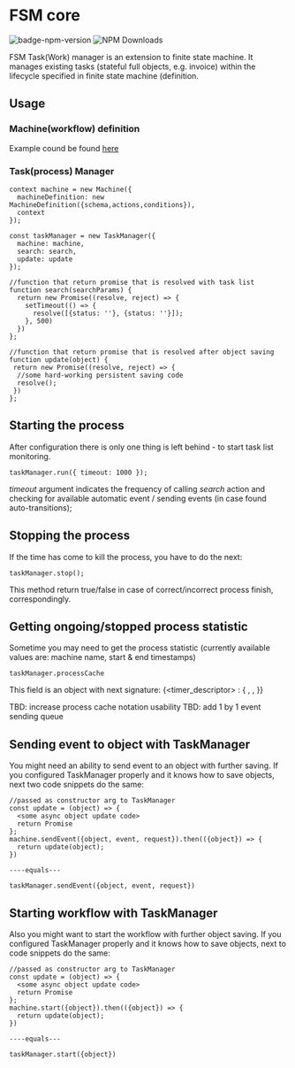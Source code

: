 # FSM core

![badge-npm-version](https://img.shields.io/npm/v/@opuscapita/fsm-workflow-task-manager.svg)
![NPM Downloads](https://img.shields.io/npm/dm/@opuscapita/fsm-workflow-task-manager.svg)

FSM Task(Work) manager is an extension to finite state machine. It manages
existing tasks (stateful full objects, e.g. invoice) within the lifecycle
specified in finite state machine (definition.

## Usage

### Machine(workflow) definition

Example cound be found [here](../core#example)

### Task(process) Manager
```
context machine = new Machine({
  machineDefinition: new MachineDefinition({schema,actions,conditions}),
  context
});

const taskManager = new TaskManager({
  machine: machine,
  search: search,
  update: update
});

//function that return promise that is resolved with task list
function search(searchParams) {
  return new Promise((resolve, reject) => {
    setTimeout(() => {
      resolve([{status: ''}, {status: ''}]);
    }, 500)
  })
};

//function that return promise that is resolved after object saving
function update(object) {
 return new Promise((resolve, reject) => {
  //some hard-working persistent saving code
  resolve();
 })
};
```

## Starting the process
After configuration there is only one thing is left behind - to start task list monitoring.
```
taskManager.run({ timeout: 1000 });
```

_timeout_ argument indicates the frequency of calling _search_ action and checking for
available automatic event / sending events (in case found auto-transitions);

## Stopping the process
If the time has come to kill the process, you have to do the next:
```
taskManager.stop();
```
This method return true/false in case of correct/incorrect process finish, correspondingly.

## Getting ongoing/stopped process statistic
Sometime you may need to get the process statistic (currently available values are: machine name,
start & end timestamps)

```
taskManager.processCache
```

This field is an object with next signature:
{<timer_descriptor> : {
  <name>,
  <started>,
  <finished>
}}

TBD: increase process cache notation usability
TBD: add 1 by 1 event sending queue

## Sending event to object with TaskManager
You might need an ability to send event to an object with further saving.
If you configured TaskManager properly and it knows how to save objects, next two code snippets do the same:
```
//passed as constructor arg to TaskManager
const update = (object) => {
  <some async object update code>
  return Promise
};
machine.sendEvent({object, event, request}).then(({object}) => {
  return update(object);
})

----equals---

taskManager.sendEvent({object, event, request})
```

## Starting workflow with TaskManager
Also you might want to start the workflow with further object saving.
If you configured TaskManager properly and it knows how to save objects, next to code snippets do the same:
```
//passed as constructor arg to TaskManager
const update = (object) => {
  <some async object update code>
  return Promise
};
machine.start({object}).then(({object}) => {
  return update(object);
})

----equals---

taskManager.start({object})
```
